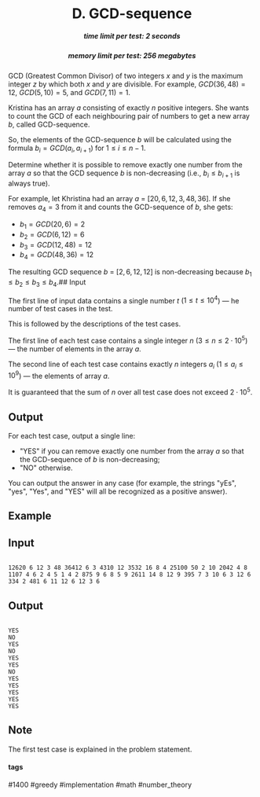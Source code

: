 <h1 style='text-align: center;'> D. GCD-sequence</h1>

<h5 style='text-align: center;'>time limit per test: 2 seconds</h5>
<h5 style='text-align: center;'>memory limit per test: 256 megabytes</h5>

GCD (Greatest Common Divisor) of two integers $x$ and $y$ is the maximum integer $z$ by which both $x$ and $y$ are divisible. For example, $GCD(36, 48) = 12$, $GCD(5, 10) = 5$, and $GCD(7,11) = 1$.

Kristina has an array $a$ consisting of exactly $n$ positive integers. She wants to count the GCD of each neighbouring pair of numbers to get a new array $b$, called GCD-sequence. 

So, the elements of the GCD-sequence $b$ will be calculated using the formula $b_i = GCD(a_i, a_{i + 1})$ for $1 \le i \le n - 1$.

Determine whether it is possible to remove exactly one number from the array $a$ so that the GCD sequence $b$ is non-decreasing (i.e., $b_i \le b_{i+1}$ is always true).

For example, let Khristina had an array $a$ = [$20, 6, 12, 3, 48, 36$]. If she removes $a_4 = 3$ from it and counts the GCD-sequence of $b$, she gets:

* $b_1 = GCD(20, 6) = 2$
* $b_2 = GCD(6, 12) = 6$
* $b_3 = GCD(12, 48) = 12$
* $b_4 = GCD(48, 36) = 12$

 The resulting GCD sequence $b$ = [$2,6,12,12$] is non-decreasing because $b_1 \le b_2 \le b_3 \le b_4$.## Input

The first line of input data contains a single number $t$ ($1 \le t \le 10^4$) — he number of test cases in the test.

This is followed by the descriptions of the test cases.

The first line of each test case contains a single integer $n$ ($3 \le n \le 2 \cdot 10^5$) — the number of elements in the array $a$.

The second line of each test case contains exactly $n$ integers $a_i$ ($1 \le a_i \le 10^9$) — the elements of array $a$.

It is guaranteed that the sum of $n$ over all test case does not exceed $2 \cdot 10^5$.

## Output

For each test case, output a single line: 

* "YES" if you can remove exactly one number from the array $a$ so that the GCD-sequence of $b$ is non-decreasing;
* "NO" otherwise.

You can output the answer in any case (for example, the strings "yEs", "yes", "Yes", and "YES" will all be recognized as a positive answer).

## Example

## Input


```

12620 6 12 3 48 36412 6 3 4310 12 3532 16 8 4 25100 50 2 10 2042 4 8 1107 4 6 2 4 5 1 4 2 875 9 6 8 5 9 2611 14 8 12 9 395 7 3 10 6 3 12 6 334 2 481 6 11 12 6 12 3 6
```
## Output


```

YES
NO
YES
NO
YES
YES
NO
YES
YES
YES
YES
YES

```
## Note

The first test case is explained in the problem statement.



#### tags 

#1400 #greedy #implementation #math #number_theory 